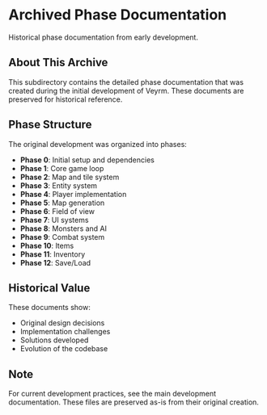 # Archived Phase Documentation

Historical phase documentation from early development.

## About This Archive

This subdirectory contains the detailed phase documentation that was created during the initial development of Veyrm. These documents are preserved for historical reference.

## Phase Structure

The original development was organized into phases:

- **Phase 0**: Initial setup and dependencies
- **Phase 1**: Core game loop
- **Phase 2**: Map and tile system
- **Phase 3**: Entity system
- **Phase 4**: Player implementation
- **Phase 5**: Map generation
- **Phase 6**: Field of view
- **Phase 7**: UI systems
- **Phase 8**: Monsters and AI
- **Phase 9**: Combat system
- **Phase 10**: Items
- **Phase 11**: Inventory
- **Phase 12**: Save/Load

## Historical Value

These documents show:

- Original design decisions
- Implementation challenges
- Solutions developed
- Evolution of the codebase

## Note

For current development practices, see the main development documentation. These files are preserved as-is from their original creation.
